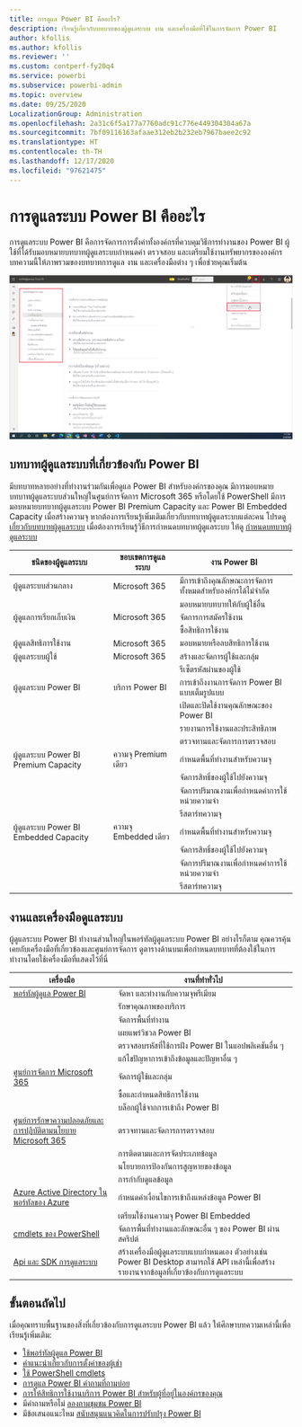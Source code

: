 ```yaml
---
title: การดูแล Power BI คืออะไร?
description: เรียนรู้เกี่ยวกับบทบาทของผู้ดูแลระบบ งาน และเครื่องมือที่ใช้ในการจัดการ Power BI
author: kfollis
ms.author: kfollis
ms.reviewer: ''
ms.custom: contperf-fy20q4
ms.service: powerbi
ms.subservice: powerbi-admin
ms.topic: overview
ms.date: 09/25/2020
LocalizationGroup: Administration
ms.openlocfilehash: 2a31c6f5a177a7760adc91c776e449304304a67a
ms.sourcegitcommit: 7bf09116163afaae312eb2b232eb7967baee2c92
ms.translationtype: HT
ms.contentlocale: th-TH
ms.lasthandoff: 12/17/2020
ms.locfileid: "97621475"
---
```

# <a name="what-is-power-bi-administration"></a>การดูแลระบบ Power BI คืออะไร

การดูแลระบบ Power BI คือการจัดการการตั้งค่าทั้งองค์กรที่ควบคุมวิธีการทำงานของ Power BI ผู้ใช้ที่ได้รับมอบหมายบทบาทผู้ดูแลระบบกำหนดค่า ตรวจสอบ และเตรียมใช้งานทรัพยากรขององค์กร บทความนี้ให้ภาพรวมของบทบาทการดูแล งาน และเครื่องมือต่าง ๆ เพื่อช่วยคุณเริ่มต้น

![ภาพหน้าจอของพอร์ทัลผู้ดูแลระบบ Power B I ที่แสดงการตั้งค่าทั่วทั้งองค์กร](media/service-admin-administering-power-bi-in-your-organization/admin-portal.png)

## <a name="administrator-roles-related-to-power-bi"></a>บทบาทผู้ดูแลระบบที่เกี่ยวข้องกับ Power BI

มีบทบาทหลายอย่างที่ทำงานร่วมกันเพื่อดูแล Power BI สำหรับองค์กรของคุณ มีการมอบหมายบทบาทผู้ดูแลระบบส่วนใหญ่ในศูนย์การจัดการ Microsoft 365 หรือโดยใช้ PowerShell มีการมอบหมายบทบาทผู้ดูแลระบบ Power BI Premium Capacity และ Power BI Embedded Capacity เมื่อสร้างความจุ หากต้องการเรียนรู้เพิ่มเติมเกี่ยวกับบทบาทผู้ดูแลระบบแต่ละคน โปรดดู [เกี่ยวกับบทบาทผู้ดูแลระบบ](/microsoft-365/admin/add-users/about-admin-roles) เมื่อต้องการเรียนรู้วิธีการกำหนดบทบาทผู้ดูแลระบบ ให้ดู [กำหนดบทบาทผู้ดูแลระบบ](/microsoft-365/admin/add-users/assign-admin-roles)

| **ชนิดของผู้ดูแลระบบ** | **ขอบเขตการดูแลระบบ** | **งาน Power BI** |
| --- | --- | --- |
| ผู้ดูแลระบบส่วนกลาง | Microsoft 365 | มีการเข้าถึงคุณลักษณะการจัดการทั้งหมดสำหรับองค์กรได้ไม่จำกัด |
| | | มอบหมายบทบาทให้กับผู้ใช้อื่น |
| ผู้ดูแลการเรียกเก็บเงิน | Microsoft 365 | จัดการการสมัครใช้งาน |
| | | ซื้อสิทธิการใช้งาน |
| ผู้ดูแลสิทธิการใช้งาน | Microsoft 365 | มอบหมายหรือลบสิทธิการใช้งาน |
| ผู้ดูแลระบบผู้ใช้ | Microsoft 365 | สร้างและจัดการผู้ใช้และกลุ่ม |
| | | รีเซ็ตรหัสผ่านของผู้ใช้ |
| ผู้ดูแลระบบ Power BI | บริการ Power BI | การเข้าถึงงานการจัดการ Power BI แบบเต็มรูปแบบ|
| | | เปิดและปิดใช้งานคุณลักษณะของ Power BI |
| | | รายงานการใช้งานและประสิทธิภาพ |
| | | ตรวจทานและจัดการการตรวจสอบ |
| ผู้ดูแลระบบ Power BI Premium Capacity | ความจุ Premium เดียว | กำหนดพื้นที่ทำงานสำหรับความจุ|
| | | จัดการสิทธิ์ของผู้ใช้ไปยังความจุ |
| | | จัดการปริมาณงานเพื่อกำหนดค่าการใช้หน่วยความจำ |
| | | รีสตาร์ทความจุ |
| ผู้ดูแลระบบ Power BI Embedded Capacity | ความจุ Embedded เดียว | กำหนดพื้นที่ทำงานสำหรับความจุ|
| | | จัดการสิทธิ์ของผู้ใช้ไปยังความจุ |
| | | จัดการปริมาณงานเพื่อกำหนดค่าการใช้หน่วยความจำ |
| | | รีสตาร์ทความจุ |

## <a name="administrative-tasks-and-tools"></a>งานและเครื่องมือดูแลระบบ

ผู้ดูแลระบบ Power BI ทำงานส่วนใหญ่ในพอร์ทัลผู้ดูแลระบบ Power BI อย่างไรก็ตาม คุณควรคุ้นเคยกับเครื่องมือที่เกี่ยวข้องและศูนย์การจัดการ ดูตารางด้านบนเพื่อกำหนดบทบาทที่ต้องใช้ในการทำงานโดยใช้เครื่องมือที่แสดงไว้ที่นี่

| **เครื่องมือ** | **งานที่ทำทั่วไป** |
| --- | --- |
| [พอร์ทัลผู้ดูแล Power BI](https://app.powerbi.com/admin-portal) | จัดหา และทำงานกับความจุพรีเมียม |
| | รักษาคุณภาพของบริการ |
| | จัดการพื้นที่ทำงาน |
| | เผยแพร่วิชวล Power BI |
| | ตรวจสอบรหัสที่ใช้การฝัง Power BI ในแอปพลิเคชันอื่น ๆ |
| | แก้ไขปัญหาการเข้าถึงข้อมูลและปัญหาอื่น ๆ |
| [ศูนย์การจัดการ Microsoft 365](https://admin.microsoft.com) | จัดการผู้ใช้และกลุ่ม |
| | ซื้อและกำหนดสิทธิการใช้งาน |
| | บล็อกผู้ใช้จากการเข้าถึง Power BI |
| [ศูนย์การรักษาความปลอดภัยและการปฏิบัติตามนโยบาย Microsoft 365](https://protection.office.com) | ตรวจทานและจัดการการตรวจสอบ |
| | การติดตามและการจัดประเภทข้อมูล |
| | นโยบายการป้องกันการสูญหายของข้อมูล |
| | การกำกับดูแลข้อมูล |
| [Azure Active Directory ในพอร์ทัลของ Azure](https://aad.portal.azure.com) | กำหนดค่าเงื่อนไขการเข้าถึงแหล่งข้อมูล Power BI |
| | เตรียมใช้งานความจุ Power BI Embedded |
| [cmdlets ของ PowerShell](/powershell/power-bi/overview) | จัดการพื้นที่ทำงานและลักษณะอื่น ๆ ของ Power BI ผ่านสคริปต์ |
| [Api และ SDK การดูแลระบบ](service-admin-reference.md) | สร้างเครื่องมือผู้ดูแลระบบแบบกำหนดเอง ตัวอย่างเช่น Power BI Desktop สามารถใช้ API เหล่านี้เพื่อสร้างรายงานจากข้อมูลที่เกี่ยวข้องกับการดูแลระบบ |

## <a name="next-steps"></a>ขั้นตอนถัดไป

เมื่อคุณทราบพื้นฐานของสิ่งที่เกี่ยวข้องกับการดูแลระบบ Power BI แล้ว ให้ศึกษาบทความเหล่านี้เพื่อเรียนรู้เพิ่มเติม:

- [ใช้พอร์ทัลผู้ดูแล Power BI](service-admin-portal.md)
- [คำแนะนำเกี่ยวกับการตั้งค่าของผู้เช่า](../guidance/admin-tenant-settings.md)
- [ใช้ PowerShell cmdlets](/powershell/power-bi/overview)
- [การดูแล Power BI คำถามที่ถามบ่อย](service-admin-faq.md)
- [การให้สิทธิการใช้งานบริการ Power BI สำหรับผู้ที่อยู่ในองค์กรของคุณ](service-admin-licensing-organization.md)
- มีคำถามหรือไม่ [ลองถามชุมชน Power BI](https://community.powerbi.com/)
- มีข้อเสนอแนะไหม [สนับสนุนแนวคิดในการปรับปรุง Power BI](https://ideas.powerbi.com/)